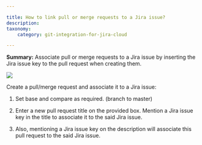 ```yaml
---

title: How to link pull or merge requests to a Jira issue?
description:
taxonomy:
    category: git-integration-for-jira-cloud

---
```

**Summary:**
Associate pull or merge requests to a Jira issue by inserting the Jira issue key to the pull request when creating them.

![](https://bigbrassband.atlassian.net/wiki/download/attachments/2091220997/github-web-create-pull-request-sample.png?version=1&modificationDate=1647592236516&cacheVersion=1&api=v2)

Create a pull/merge request and associate it to a Jira issue:

1.  Set base and compare as required. (branch to master)

2.  Enter a new pull request title on the provided box. Mention a Jira issue key in the title to associate it to the said Jira issue.

3.  Also, mentioning a Jira issue key on the description will associate this pull request to the said Jira issue.

